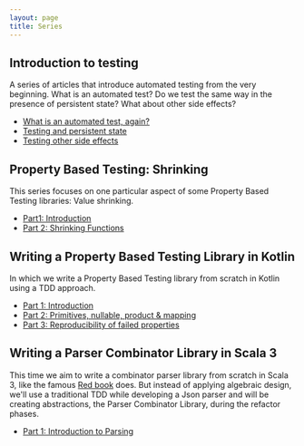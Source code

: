 ```yaml
---
layout: page
title: Series
---
```


## Introduction to testing

A series of articles that introduce automated testing from the very beginning. What is an automated test? Do we test the same way in the presence of persistent state? What about other side effects?

- [What is an automated test, again?](/2022-05-27-what-is-an-automated-test-again.html)
- [Testing and persistent state](/2022-06-17-testing-and-persistent-state.html)
- [Testing other side effects](/2022-07-08-testing-other-side-effects.html)

## Property Based Testing: Shrinking

This series focuses on one particular aspect of some Property Based Testing libraries: Value shrinking.

- [Part1: Introduction](/2022-08-26-pbt-shrinking-part1.html)
- [Part 2: Shrinking Functions](/2022-09-13-pbt-shrinking-part2.html)

## Writing a Property Based Testing Library in Kotlin

In which we write a Property Based Testing library from scratch in Kotlin using a TDD approach.

- [Part 1: Introduction](/2022-10-04-writing-a-pbt-ibrary-1.html)
- [Part 2: Primitives, nullable, product & mapping](/2022-10-14-writing-a-pbt-ibrary-2.html)
- [Part 3: Reproducibility of failed properties](/2022-10-25-writing-a-pbt-ibrary-3.html)

## Writing a Parser Combinator Library in Scala 3

This time we aim to write a combinator parser library from scratch in Scala 3, like the famous [Red book](https://www.manning.com/books/functional-programming-in-scala) does. But instead of applying algebraic design, we'll use a traditional TDD while developing a Json parser and will be creating abstractions, the Parser Combinator Library, during the refactor phases.

- [Part 1: Introduction to Parsing](/2022-11-11-writing-a-parser-combinator-library-1.html)
